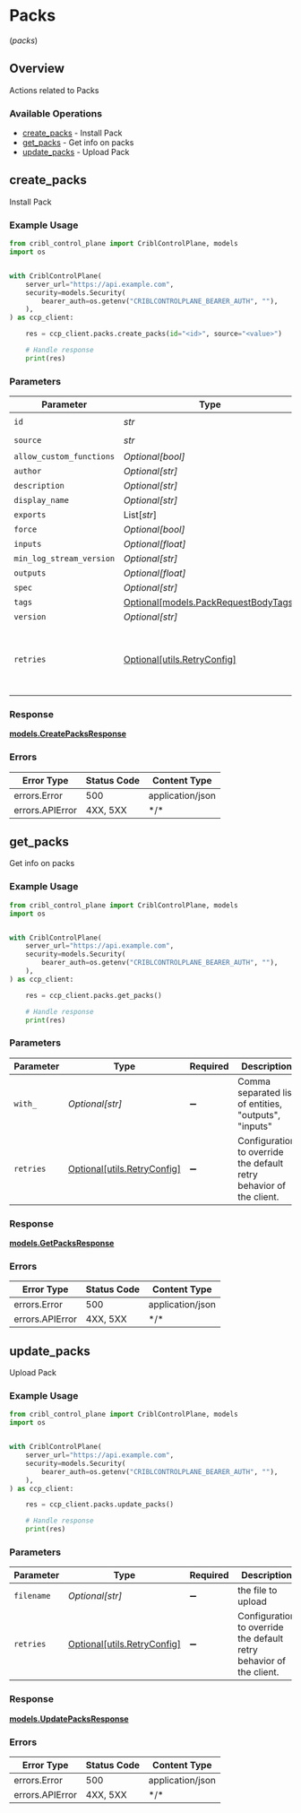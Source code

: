 # Packs
(*packs*)

## Overview

Actions related to Packs

### Available Operations

* [create_packs](#create_packs) - Install Pack
* [get_packs](#get_packs) - Get info on packs
* [update_packs](#update_packs) - Upload Pack

## create_packs

Install Pack

### Example Usage

```python
from cribl_control_plane import CriblControlPlane, models
import os


with CriblControlPlane(
    server_url="https://api.example.com",
    security=models.Security(
        bearer_auth=os.getenv("CRIBLCONTROLPLANE_BEARER_AUTH", ""),
    ),
) as ccp_client:

    res = ccp_client.packs.create_packs(id="<id>", source="<value>")

    # Handle response
    print(res)

```

### Parameters

| Parameter                                                                   | Type                                                                        | Required                                                                    | Description                                                                 |
| --------------------------------------------------------------------------- | --------------------------------------------------------------------------- | --------------------------------------------------------------------------- | --------------------------------------------------------------------------- |
| `id`                                                                        | *str*                                                                       | :heavy_check_mark:                                                          | N/A                                                                         |
| `source`                                                                    | *str*                                                                       | :heavy_check_mark:                                                          | N/A                                                                         |
| `allow_custom_functions`                                                    | *Optional[bool]*                                                            | :heavy_minus_sign:                                                          | N/A                                                                         |
| `author`                                                                    | *Optional[str]*                                                             | :heavy_minus_sign:                                                          | N/A                                                                         |
| `description`                                                               | *Optional[str]*                                                             | :heavy_minus_sign:                                                          | N/A                                                                         |
| `display_name`                                                              | *Optional[str]*                                                             | :heavy_minus_sign:                                                          | N/A                                                                         |
| `exports`                                                                   | List[*str*]                                                                 | :heavy_minus_sign:                                                          | N/A                                                                         |
| `force`                                                                     | *Optional[bool]*                                                            | :heavy_minus_sign:                                                          | N/A                                                                         |
| `inputs`                                                                    | *Optional[float]*                                                           | :heavy_minus_sign:                                                          | N/A                                                                         |
| `min_log_stream_version`                                                    | *Optional[str]*                                                             | :heavy_minus_sign:                                                          | N/A                                                                         |
| `outputs`                                                                   | *Optional[float]*                                                           | :heavy_minus_sign:                                                          | N/A                                                                         |
| `spec`                                                                      | *Optional[str]*                                                             | :heavy_minus_sign:                                                          | N/A                                                                         |
| `tags`                                                                      | [Optional[models.PackRequestBodyTags]](../../models/packrequestbodytags.md) | :heavy_minus_sign:                                                          | N/A                                                                         |
| `version`                                                                   | *Optional[str]*                                                             | :heavy_minus_sign:                                                          | N/A                                                                         |
| `retries`                                                                   | [Optional[utils.RetryConfig]](../../models/utils/retryconfig.md)            | :heavy_minus_sign:                                                          | Configuration to override the default retry behavior of the client.         |

### Response

**[models.CreatePacksResponse](../../models/createpacksresponse.md)**

### Errors

| Error Type       | Status Code      | Content Type     |
| ---------------- | ---------------- | ---------------- |
| errors.Error     | 500              | application/json |
| errors.APIError  | 4XX, 5XX         | \*/\*            |

## get_packs

Get info on packs

### Example Usage

```python
from cribl_control_plane import CriblControlPlane, models
import os


with CriblControlPlane(
    server_url="https://api.example.com",
    security=models.Security(
        bearer_auth=os.getenv("CRIBLCONTROLPLANE_BEARER_AUTH", ""),
    ),
) as ccp_client:

    res = ccp_client.packs.get_packs()

    # Handle response
    print(res)

```

### Parameters

| Parameter                                                           | Type                                                                | Required                                                            | Description                                                         |
| ------------------------------------------------------------------- | ------------------------------------------------------------------- | ------------------------------------------------------------------- | ------------------------------------------------------------------- |
| `with_`                                                             | *Optional[str]*                                                     | :heavy_minus_sign:                                                  | Comma separated list of entities, "outputs", "inputs"               |
| `retries`                                                           | [Optional[utils.RetryConfig]](../../models/utils/retryconfig.md)    | :heavy_minus_sign:                                                  | Configuration to override the default retry behavior of the client. |

### Response

**[models.GetPacksResponse](../../models/getpacksresponse.md)**

### Errors

| Error Type       | Status Code      | Content Type     |
| ---------------- | ---------------- | ---------------- |
| errors.Error     | 500              | application/json |
| errors.APIError  | 4XX, 5XX         | \*/\*            |

## update_packs

Upload Pack

### Example Usage

```python
from cribl_control_plane import CriblControlPlane, models
import os


with CriblControlPlane(
    server_url="https://api.example.com",
    security=models.Security(
        bearer_auth=os.getenv("CRIBLCONTROLPLANE_BEARER_AUTH", ""),
    ),
) as ccp_client:

    res = ccp_client.packs.update_packs()

    # Handle response
    print(res)

```

### Parameters

| Parameter                                                           | Type                                                                | Required                                                            | Description                                                         |
| ------------------------------------------------------------------- | ------------------------------------------------------------------- | ------------------------------------------------------------------- | ------------------------------------------------------------------- |
| `filename`                                                          | *Optional[str]*                                                     | :heavy_minus_sign:                                                  | the file to upload                                                  |
| `retries`                                                           | [Optional[utils.RetryConfig]](../../models/utils/retryconfig.md)    | :heavy_minus_sign:                                                  | Configuration to override the default retry behavior of the client. |

### Response

**[models.UpdatePacksResponse](../../models/updatepacksresponse.md)**

### Errors

| Error Type       | Status Code      | Content Type     |
| ---------------- | ---------------- | ---------------- |
| errors.Error     | 500              | application/json |
| errors.APIError  | 4XX, 5XX         | \*/\*            |